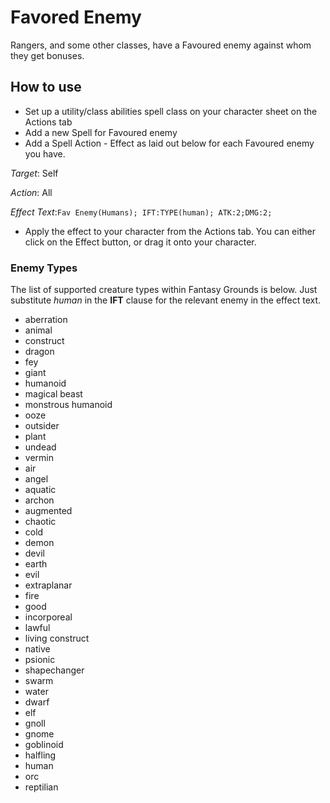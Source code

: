 # Favored Enemy

Rangers, and some other classes, have a Favoured enemy against whom they get bonuses. 

## How to use
- Set up a utility/class abilities spell class on your character sheet on the Actions tab
- Add a new Spell for Favoured enemy
- Add a Spell Action - Effect as laid out below for each Favoured enemy you have. 

*Target*: Self

*Action*: All

*Effect Text*:`Fav Enemy(Humans); IFT:TYPE(human); ATK:2;DMG:2;`

- Apply the effect to your character from the Actions tab. You can either click on the Effect button, or drag it onto your character.

### Enemy Types

The list of supported creature types within Fantasy Grounds is below. Just substitute *human* in the **IFT** clause for the relevant enemy in the effect text. 
- aberration- animal- construct- dragon- fey- giant- humanoid- magical beast- monstrous humanoid- ooze- outsider- plant- undead- vermin- air- angel- aquatic- archon- augmented- chaotic- cold- demon- devil- earth- evil- extraplanar- fire- good- incorporeal- lawful- living construct- native- psionic- shapechanger- swarm- water- dwarf- elf- gnoll- gnome- goblinoid- halfling- human- orc- reptilian

